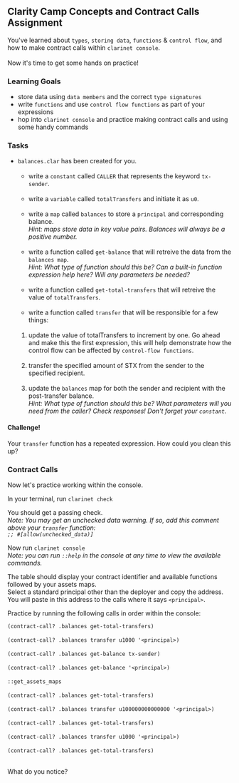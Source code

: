 ## Clarity Camp Concepts and Contract Calls Assignment

You've learned about `types`, `storing data`, `functions` & `control flow`, and how to make contract calls within `clarinet console`. <br><br>
Now it's time to get some hands on practice!

### Learning Goals

- store data using `data members` and the correct `type signatures`
- write `functions` and use `control flow functions` as part of your expressions
- hop into `clarinet console` and practice making contract calls and using some handy commands

### Tasks

- `balances.clar` has been created for you.<br><br>
  - write a `constant` called `CALLER` that represents the keyword `tx-sender`.<br><br>
  - write a `variable` called `totalTransfers` and initiate it as `u0`.<br><br>
  - write a `map` called `balances` to store a `principal` and corresponding balance.<br>
  *Hint: maps store data in key value pairs. Balances will always be a positive number.*<br><br>
  - write a function called `get-balance` that will retreive the data from the `balances map`. <br>
  *Hint: What type of function should this be? Can a built-in function expression help here? Will any parameters be needed?*<br><br>
  - write a function called `get-total-transfers` that will retreive the value of `totalTransfers`.<br><br>
  - write a function called `transfer` that will be responsible for a few things:<br><br>
  1. update the value of totalTransfers to increment by one. Go ahead and make this the first expression, this will help demonstrate how the control flow can be affected by `control-flow functions`.<br><br>
  2. transfer the specified amount of STX from the sender to the specified recipient.<br><br>
  3. update the `balances` map for both the sender and recipient with the post-transfer balance.<br>
  *Hint: What type of function should this be? What parameters will you need from the caller? Check responses! Don't forget your `constant`.*
  
#### Challenge!

Your `transfer` function has a repeated expression. How could you clean this up?

### Contract Calls

Now let's practice working within the console.

In your terminal, run `clarinet check`

You should get a passing check.<br>
*Note: You may get an unchecked data warning. If so, add this comment above your `transfer` function: <br>
`;; #[allow(unchecked_data)]`*

Now run `clarinet console`<br>
*Note: you can run `::help` in the console at any time to view the available commands.*

The table should display your contract identifier and available functions followed by your assets maps.<br>
Select a standard principal other than the deployer and copy the address. You will paste in this address to the calls where it says `<principal>`.

Practice by running the following calls in order within the console:

`(contract-call? .balances get-total-transfers)`<br><br>
`(contract-call? .balances transfer u1000 '<principal>)`<br><br>
`(contract-call? .balances get-balance tx-sender)`<br><br>
`(contract-call? .balances get-balance '<principal>)`<br><br>
`::get_assets_maps`<br><br>
`(contract-call? .balances get-total-transfers)`<br><br>
`(contract-call? .balances transfer u100000000000000 '<principal>)`<br><br>
`(contract-call? .balances get-total-transfers)`<br><br>
`(contract-call? .balances transfer u1000 '<principal>)`<br><br>
`(contract-call? .balances get-total-transfers)`<br><br>

What do you notice?
